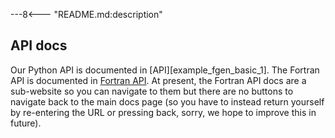 ---8<--- "README.md:description"

## API docs

Our Python API is documented in [API][example_fgen_basic_1].
The Fortran API is documented in [Fortran API](./fortran-api/).
At present, the Fortran API docs are a sub-website so you can navigate to them
but there are no buttons to navigate back to the main docs page
(so you have to instead return yourself by re-entering the URL
or pressing back, sorry, we hope to improve this in future).
